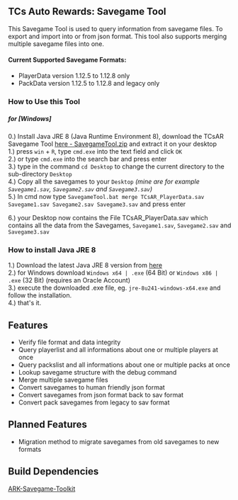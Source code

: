 ## TCs Auto Rewards: Savegame Tool
This Savegame Tool is used to query information from savegame files.
To export and import into or from json format.
This tool also supports merging multiple savegame files into one.

#### Current Supported Savegame Formats:
- PlayerData version 1.12.5 to 1.12.8 only
- PackData version 1.12.5 to 1.12.8 and legacy only

### How to Use this Tool

##### for [Windows]  
0.) Install Java JRE 8 (Java Runtime Environment 8), download the TCsAR Savegame Tool [here - SavegameTool.zip](https://github.com/mike-reinders/TCsAR-Savegame-Tool/releases) and extract it on your desktop  
1.) press `win` + `R`, type `cmd.exe` into the text field and click `OK`  
2.) or type `cmd.exe` into the search bar and press enter  
3.) type in the command `cd Desktop` to change the current directory to the sub-directory `Desktop`  
4.) Copy all the savegames to your `Desktop` *(mine are for example `Savegame1.sav`, `Savegame2.sav` and `Savegame3.sav`)*  
5.) In cmd now type `SavegameTool.bat merge TCsAR_PlayerData.sav Savegame1.sav Savegame2.sav Savegame3.sav` and press enter  
  
6.) your Desktop now contains the File TCsAR_PlayerData.sav which contains all the data from the Savegames, `Savegame1.sav`, `Savegame2.sav` and `Savegame3.sav`

### How to install Java JRE 8
1.) Download the latest Java JRE 8 version from [here](https://www.oracle.com/java/technologies/javase-jre8-downloads.html)  
2.) for Windows download `Windows x64 | .exe` (64 Bit) or `Windows x86 | .exe` (32 Bit) (requires an Oracle Account)  
3.) execute the downloaded .exe file, eg. `jre-8u241-windows-x64.exe` and follow the installation.  
4.) that's it.

## Features
- Verify file format and data integrity
- Query playerlist and all informations about one or multiple players at once
- Query packslist and all informations about one or multiple packs at once
- Lookup savegame structure with the debug command
- Merge multiple savegame files
- Convert savegames to human friendly json format
- Convert savegames from json format back to sav format
- Convert pack savegames from legacy to sav format

## Planned Features
- Migration method to migrate savegames from old savegames to new formats

## Build Dependencies
[ARK-Savegame-Toolkit](https://github.com/Qowyn/ark-savegame-toolkit "ARK-Savegame-Toolkit")
